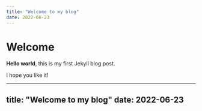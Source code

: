 ```yaml
---
title: "Welcome to my blog"
date: 2022-06-23
---
```


# Welcome

**Hello world**, this is my first Jekyll blog post.

I hope you like it!

---
title: "Welcome to my blog"
date: 2022-06-23
---

